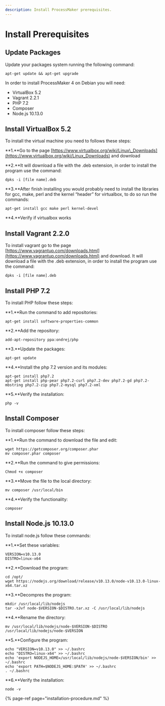 ```yaml
---
description: Install ProcessMaker prerequisites.
---
```


# Install Prerequisites

## Update Packages

Update your packages system running the following command:

```text
apt-get update && apt-get upgrade
```

In order to install ProcessMaker 4 on Debian you will need:

* VirtualBox 5.2
* Vagrant 2.2.1
* PHP 7.2
* Composer
* Node.js 10.13.0

## **Install VirtualBox 5.2**

To install the virtual machine you need to follows these steps:

**1.**Go to the page [https://www.virtualbox.org/wiki/Linux\_Downloads](https://www.virtualbox.org/wiki/Linux_Downloads) and download

**2.**It will download a file with the .deb extension, in order to install the program use the command:

```text
dpks -i [file name].deb
```

**3.**After finish installing you would probably need to install the libraries for gcc, make, perl and the kernel “header” for virtualbox, to do so run the commands:

```text
apt-get install gcc make perl kernel-devel
```

**4.**Verify if virtualbox works

## **Install Vagrant 2.2.0**

To install vagrant go to the page [https://www.vagrantup.com/downloads.html](https://www.vagrantup.com/downloads.html) and download. It will download a file with the .deb extension, in order to install the program use the command:  

```text
dpks -i [file name].deb
```

## **Install PHP 7.2**

To install PHP follow these steps:

**1.**Run the command to add repositories:

```text
apt-get install software-properties-common
```

**2.**Add the repository:

```text
add-apt-repository ppa:ondrej/php
```

**3.**Update the packages:

```text
apt-get update
```

**4.**Install the php 7.2 version and its modules:

```text
apt-get install php7.2
apt-get install php-pear php7.2-curl php7.2-dev php7.2-gd php7.2-mbstring php7.2-zip php7.2-mysql php7.2-xml
```

**5.**Verify the installation:

```text
php -v
```

## **Install Composer**

To install composer follow these steps:

**1.**Run the command to download the file and edit:

```text
wget https://getcomposer.org/composer.phar
mv composer.phar composer
```

**2.**Run the command to give permissions:

```text
Chmod +x composer
```

**3.**Move the file to the local directory:

```text
mv composer /usr/local/bin
```

**4.**Verify the functionality:

```text
composer
```

## **Install Node.js 10.13.0**

To install node.js follow these commands:

**1.**Set these variables:

```text
VERSION=v10.13.0
DISTRO=linux-x64
```

**2.**Download the program:

```text
cd /opt/
wget https://nodejs.org/download/release/v10.13.0/node-v10.13.0-linux-x64.tar.xz
```

**3.**Decompres the program:

```text
mkdir /usr/local/lib/nodejs
tar -xJvf node-$VERSION-$DISTRO.tar.xz -C /usr/local/lib/nodejs
```

**4.**Rename the directory:

```text
mv /usr/local/lib/nodejs/node-$VERSION-$DISTRO /usr/local/lib/nodejs/node-$VERSION
```

**5.**Configure the program:

```text
echo "VERSION=v10.13.0" >> ~/.bashrc
echo "DISTRO=linux-x64" >> ~/.bashrc
echo 'export NODEJS_HOME=/usr/local/lib/nodejs/node-$VERSION/bin' >> ~/.bashrc
echo 'export PATH=$NODEJS_HOME:$PATH' >> ~/.bashrc
. ~/.bashrc
```

**6.**Verify the installation:

```text
node -v
```

{% page-ref page="installation-procedure.md" %}




